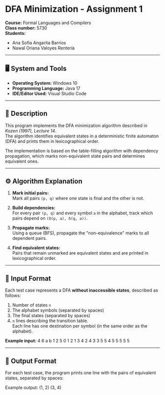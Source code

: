 # DFA Minimization - Assignment 1

**Course:**  Formal Languages and Compilers  
**Class number:** 5730  
**Students:**  
- Ana Sofia Angarita Barrios  
- Nawal Oriana Valoyes Rentería  

---

## 🖥️ System and Tools

- **Operating System:** Windows 10  
- **Programming Language:** Java 17  
- **IDE/Editor Used:** Visual Studio Code  

---

## 🧩 Description

This program implements the DFA minimization algorithm described in *Kozen (1997), Lecture 14*.  
The algorithm identifies equivalent states in a deterministic finite automaton (DFA) and prints them in lexicographical order.

The implementation is based on the table-filling algorithm with dependency propagation, which marks non-equivalent state pairs and determines equivalent ones.

---

## ⚙️ Algorithm Explanation

1. **Mark initial pairs:**  
   Mark all pairs `(p, q)` where one state is final and the other is not.

2. **Build dependencies:**  
   For every pair `(p, q)` and every symbol `a` in the alphabet, track which pairs depend on `(δ(p, a), δ(q, a))`.

3. **Propagate marks:**  
   Using a queue (BFS), propagate the "non-equivalence" marks to all dependent pairs.

4. **Find equivalent states:**  
   Pairs that remain unmarked are equivalent states and are printed in lexicographical order.

---

## 🧮 Input Format

Each test case represents a DFA **without inaccessible states**, described as follows:

1. Number of states `n`  
2. The alphabet symbols (separated by spaces)  
3. The final states (separated by spaces)  
4. `n` lines describing the transition table.  
   Each line has one destination per symbol (in the same order as the alphabet).

**Example input:**
4
6
a b
1 2 5
0 1 2
1 3 4
2 4 3
3 5 5
4 5 5
5 5 5


---

## 🧾 Output Format

For each test case, the program prints one line with the pairs of equivalent states, separated by spaces:

Example output:
(1, 2) (3, 4)




